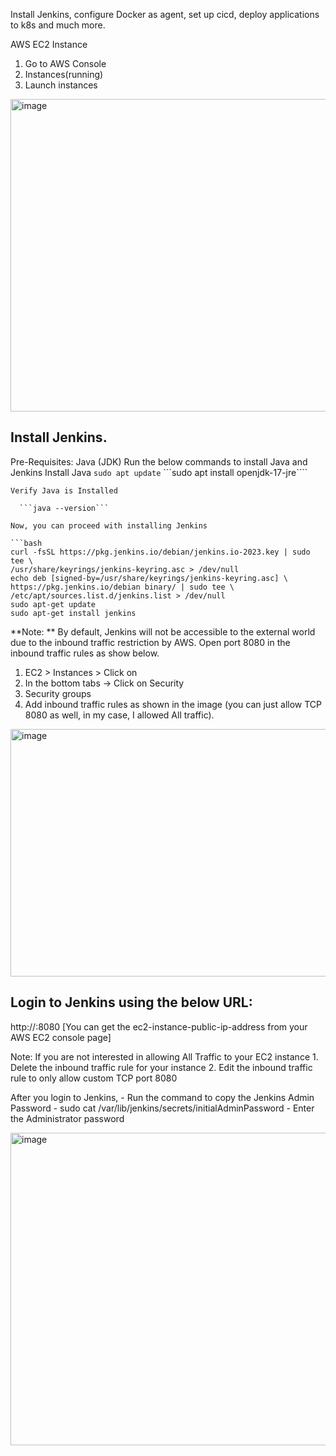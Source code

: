 Install Jenkins, configure Docker as agent, set up cicd, deploy applications to k8s and much more.

AWS EC2 Instance

  1. Go to AWS Console
  2. Instances(running)
  3. Launch instances

<img width="700" height="500" alt="image" src="https://github.com/user-attachments/assets/e3e433b8-13ac-43a3-9bf4-69e79b6dceba" />

## Install Jenkins.
  Pre-Requisites:
    Java (JDK)
    Run the below commands to install Java and Jenkins
    Install Java
      ```sudo apt update```
      ```sudo apt install openjdk-17-jre````

    Verify Java is Installed
    
      ```java --version```
      
    Now, you can proceed with installing Jenkins

    ```bash 
    curl -fsSL https://pkg.jenkins.io/debian/jenkins.io-2023.key | sudo tee \
    /usr/share/keyrings/jenkins-keyring.asc > /dev/null
    echo deb [signed-by=/usr/share/keyrings/jenkins-keyring.asc] \
    https://pkg.jenkins.io/debian binary/ | sudo tee \
    /etc/apt/sources.list.d/jenkins.list > /dev/null
    sudo apt-get update
    sudo apt-get install jenkins
    
**Note: ** By default, Jenkins will not be accessible to the external world due to the inbound traffic restriction by AWS. Open port 8080 in the 
inbound traffic rules as show below.

 1. EC2 > Instances > Click on
 2. In the bottom tabs -> Click on Security
 3. Security groups
 4. Add inbound traffic rules as shown in the image (you can just allow TCP 8080 as well, in my case, I allowed All traffic).

<img width="700" height="396" alt="image" src="https://github.com/user-attachments/assets/f84a5d6b-37f9-4b95-88f0-5c588c913ae7" />

## Login to Jenkins using the below URL:

http://:8080 [You can get the ec2-instance-public-ip-address from your AWS EC2 console page]

Note: If you are not interested in allowing All Traffic to your EC2 instance 1. Delete the inbound traffic rule for your instance 2. Edit the inbound traffic rule to only allow custom TCP port 8080

After you login to Jenkins, - Run the command to copy the Jenkins Admin Password - sudo cat /var/lib/jenkins/secrets/initialAdminPassword - Enter the Administrator password

<img width="700" height="500" alt="image" src="https://github.com/user-attachments/assets/fa2c8d86-afe5-4c24-895c-06fcb7d388d1" />



